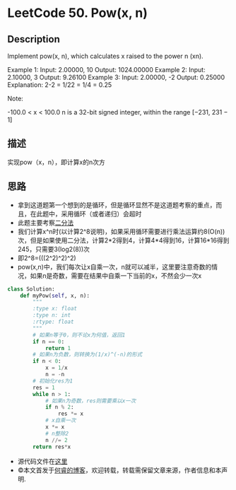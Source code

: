 
# LeetCode 50. Pow(x, n)

## Description

Implement pow(x, n), which calculates x raised to the power n (xn).

Example 1: Input: 2.00000, 10 Output: 1024.00000
Example 2: Input: 2.10000, 3 Output: 9.26100
Example 3: Input: 2.00000, -2 Output: 0.25000
Explanation: 2-2 = 1/22 = 1/4 = 0.25

Note:

-100.0 < x < 100.0
n is a 32-bit signed integer, within the range [−231, 231 − 1]

## 描述

实现pow（x，n），即计算x的n次方

## 思路

* 拿到这道题第一个想到的是循环，但是循环显然不是这道题考察的重点，而且，在此题中，采用循环（或者递归）会超时
* 此题主要考察[二分法](https://zh.wikipedia.org/zh-hans/%E4%BA%8C%E5%88%86%E6%90%9C%E7%B4%A2%E7%AE%97%E6%B3%95)
* 我们计算x^n时(以计算2^8说明)，如果采用循环需要进行乘法运算约8(O(n))次，但是如果使用二分法，计算2\*2得到4，计算4\*4得到16，计算16\*16得到245，只需要3(log2(8))次
* 即2^8=(((2^2)^2)^2)
* pow(x,n)中，我们每次让x自乘一次，n就可以减半，这里要注意奇数的情况，如果n是奇数，需要在结果中自乘一下当前的x，不然会少一次x

```python
class Solution:
    def myPow(self, x, n):
        """
        :type x: float
        :type n: int
        :rtype: float
        """
        # 如果n等于0，则不论x为何值，返回1
        if n == 0:
            return 1
        # 如果n为负数，则转换为(1/x)^(-n)的形式
        if n < 0:
            x = 1/x
            n = -n
        # 初始化res为1
        res = 1
        while n > 1:
            # 如果n为奇数，res则需要乘以x一次
            if n % 2:
                res *= x
            # x自乘一次
            x *= x
            # n整除2
            n //= 2
        return res*x
```

* 源代码文件在[这里](https://github.com/ruicore/Algorithm/blob/master/Leetcode/2018-12-13-50-Pow-x-n.py)
* ©本文首发于[何睿的博客](https://www.ruicore.cn/leetcode-50-powxn/)，欢迎转载，转载需保留文章来源，作者信息和本声明.